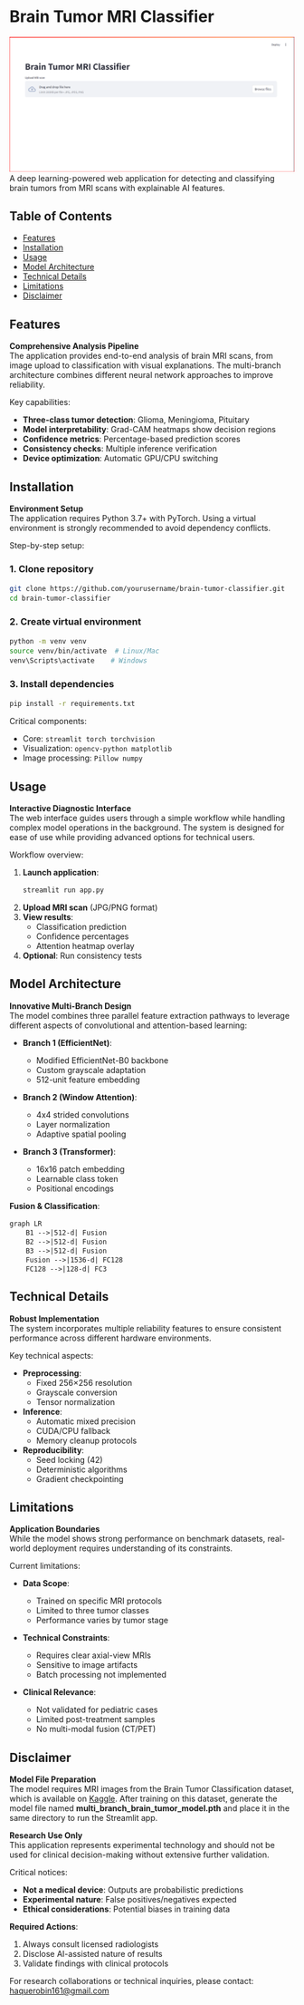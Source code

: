 # Brain Tumor MRI Classifier

![Brain Tumor Classification Demo](https://raw.githubusercontent.com/Robin-2023/brain-tumor-mri-classifier/main/assets/header.png)
A deep learning-powered web application for detecting and classifying brain tumors from MRI scans with explainable AI features.

## Table of Contents
- [Features](#features)
- [Installation](#installation)
- [Usage](#usage)
- [Model Architecture](#model-architecture)
- [Technical Details](#technical-details)
- [Limitations](#limitations)
- [Disclaimer](#disclaimer)

## Features

**Comprehensive Analysis Pipeline**  
The application provides end-to-end analysis of brain MRI scans, from image upload to classification with visual explanations. The multi-branch architecture combines different neural network approaches to improve reliability.

Key capabilities:
- **Three-class tumor detection**: Glioma, Meningioma, Pituitary
- **Model interpretability**: Grad-CAM heatmaps show decision regions
- **Confidence metrics**: Percentage-based prediction scores
- **Consistency checks**: Multiple inference verification
- **Device optimization**: Automatic GPU/CPU switching

## Installation

**Environment Setup**  
The application requires Python 3.7+ with PyTorch. Using a virtual environment is strongly recommended to avoid dependency conflicts.

Step-by-step setup:

### 1. Clone repository
```bash
git clone https://github.com/yourusername/brain-tumor-classifier.git
cd brain-tumor-classifier
```
### 2. Create virtual environment
```bash
python -m venv venv
source venv/bin/activate  # Linux/Mac
venv\Scripts\activate    # Windows
```
### 3. Install dependencies
```bash
pip install -r requirements.txt
```
Critical components:
- Core: `streamlit torch torchvision`
- Visualization: `opencv-python matplotlib`
- Image processing: `Pillow numpy`

## Usage

**Interactive Diagnostic Interface**  
The web interface guides users through a simple workflow while handling complex model operations in the background. The system is designed for ease of use while providing advanced options for technical users.

Workflow overview:
1. **Launch application**:
   ```bash
   streamlit run app.py
   ```
2. **Upload MRI scan** (JPG/PNG format)
3. **View results**:
   - Classification prediction
   - Confidence percentages
   - Attention heatmap overlay
4. **Optional**: Run consistency tests

## Model Architecture

**Innovative Multi-Branch Design**  
The model combines three parallel feature extraction pathways to leverage different aspects of convolutional and attention-based learning:

- **Branch 1 (EfficientNet)**:
  - Modified EfficientNet-B0 backbone
  - Custom grayscale adaptation
  - 512-unit feature embedding

- **Branch 2 (Window Attention)**:
  - 4x4 strided convolutions
  - Layer normalization
  - Adaptive spatial pooling

- **Branch 3 (Transformer)**:
  - 16x16 patch embedding
  - Learnable class token
  - Positional encodings

**Fusion & Classification**:
```mermaid
graph LR
    B1 -->|512-d| Fusion
    B2 -->|512-d| Fusion
    B3 -->|512-d| Fusion
    Fusion -->|1536-d| FC128
    FC128 -->|128-d| FC3
```

## Technical Details

**Robust Implementation**  
The system incorporates multiple reliability features to ensure consistent performance across different hardware environments.

Key technical aspects:
- **Preprocessing**:
  - Fixed 256×256 resolution
  - Grayscale conversion
  - Tensor normalization
- **Inference**:
  - Automatic mixed precision
  - CUDA/CPU fallback
  - Memory cleanup protocols
- **Reproducibility**:
  - Seed locking (42)
  - Deterministic algorithms
  - Gradient checkpointing

## Limitations

**Application Boundaries**  
While the model shows strong performance on benchmark datasets, real-world deployment requires understanding of its constraints.

Current limitations:
- **Data Scope**:
  - Trained on specific MRI protocols
  - Limited to three tumor classes
  - Performance varies by tumor stage

- **Technical Constraints**:
  - Requires clear axial-view MRIs
  - Sensitive to image artifacts
  - Batch processing not implemented

- **Clinical Relevance**:
  - Not validated for pediatric cases
  - Limited post-treatment samples
  - No multi-modal fusion (CT/PET)

## Disclaimer

**Model File Preparation**  
The model requires MRI images from the Brain Tumor Classification dataset, which is available on [Kaggle](https://www.kaggle.com/datasets/ashkhagan/figshare-brain-tumor-dataset/data). After training on this dataset, generate the model file named **multi_branch_brain_tumor_model.pth** and place it in the same directory to run the Streamlit app.

**Research Use Only**  
This application represents experimental technology and should not be used for clinical decision-making without extensive further validation.

Critical notices:
- **Not a medical device**: Outputs are probabilistic predictions
- **Experimental nature**: False positives/negatives expected
- **Ethical considerations**: Potential biases in training data

**Required Actions**:
1. Always consult licensed radiologists
2. Disclose AI-assisted nature of results
3. Validate findings with clinical protocols

For research collaborations or technical inquiries, please contact: [haquerobin161@gmail.com](mailto:haquerobin161@gmail.com)
